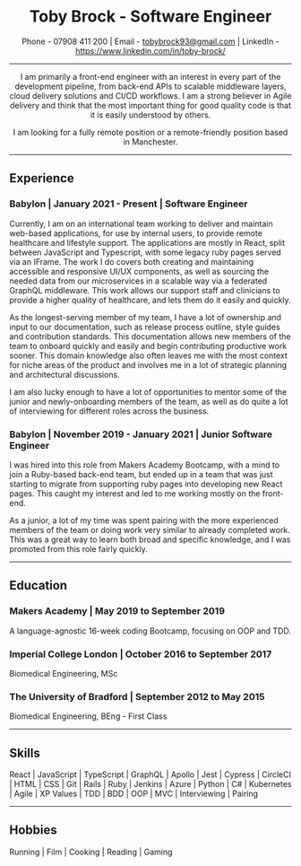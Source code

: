 # <div align='center'>Toby Brock - Software Engineer</div>

<div align='center'>
  
  Phone - 07908 411 200 |
  Email - tobybrock93@gmail.com |
  LinkedIn - https://www.linkedin.com/in/toby-brock/
  
</div>

---

<div align='center'>

I am primarily a front-end engineer with an interest in every part of the development pipeline, from back-end APIs to scalable middleware layers, cloud delivery solutions and CI/CD workflows. I am a strong believer in Agile delivery and think that the most important thing for good quality code is that it is easily understood by others. 
  
I am looking for a fully remote position or a remote-friendly position based in Manchester.
  
</div>

---

## Experience

### Babylon | January 2021 - Present | Software Engineer

Currently, I am on an international team working to deliver and maintain web-based applications, for use by internal users, to provide remote healthcare and lifestyle support. The applications are mostly in React, split between JavaScript and Typescript, with some legacy ruby pages served via an IFrame. The work I do covers both creating and maintaining accessible and responsive UI/UX components, as well as sourcing the needed data from our microservices in a scalable way via a federated GraphQL middleware. This work allows our support staff and clinicians to provide a higher quality of healthcare, and lets them do it easily and quickly.

As the longest-serving member of my team, I have a lot of ownership and input to our documentation, such as release process outline, style guides and contribution standards. This documentation allows new members of the team to onboard quickly and easily and begin contributing productive work sooner. This domain knowledge also often leaves me with the most context for niche areas of the product and involves me in a lot of strategic planning and architectural discussions.

I am also lucky enough to have a lot of opportunities to mentor some of the junior and newly-onboarding members of the team, as well as do quite a lot of interviewing for different roles across the business.

### Babylon | November 2019 - January 2021 | Junior Software Engineer

I was hired into this role from Makers Academy Bootcamp, with a mind to join a Ruby-based back-end team, but ended up in a team that was just starting to migrate from supporting ruby pages into developing new React pages. This caught my interest and led to me working mostly on the front-end.

As a junior, a lot of my time was spent pairing with the more experienced members of the team or doing work very similar to already completed work. This was a great way to learn both broad and specific knowledge, and I was promoted from this role fairly quickly.

---

## Education

### Makers Academy | May 2019 to September 2019

A language-agnostic 16-week coding Bootcamp, focusing on OOP and TDD.

### Imperial College London | October 2016 to September 2017

Biomedical Engineering, MSc

### The University of Bradford | September 2012 to May 2015

Biomedical Engineering, BEng - First Class

---

## Skills

React | JavaScript | TypeScript | GraphQL | Apollo | Jest | Cypress | CircleCI | HTML | CSS | Git | Rails | Ruby | Jenkins | Azure | Python | C# | Kubernetes | Agile | XP Values | TDD | BDD | OOP | MVC | Interviewing | Pairing

---

## Hobbies

Running | Film | Cooking | Reading | Gaming

